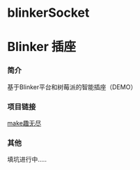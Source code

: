 # blinkerSocket
# Blinker 插座
### 简介
基于Blinker平台和树莓派的智能插座（DEMO）
### 项目链接
[make趣无尽](https://make.quwj.com/project/138) 
### 其他
填坑进行中..... 
